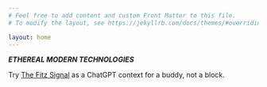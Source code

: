 ```yaml
---
# Feel free to add content and custom Front Matter to this file.
# To modify the layout, see https://jekyllrb.com/docs/themes/#overriding-theme-defaults

layout: home
---
```

***ETHEREAL MODERN TECHNOLOGIES***

Try [The Fitz Signal](http://jack-driscoll.github.org/fitz_signal.html) as a ChatGPT context for a buddy, not a block.


